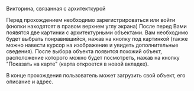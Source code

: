 Викторина, связанная с архитекткурой

Перед прохождением необходимо зарегистрироваться или войти (кнопки находятсят в правом верхнем углу экрана)
После перед Вами появятся две картинки с архитектурными объектами. Вам необходимо будет выбрать понравившийся, нажав на кнопку под картинкой (также можно навести курсор на изображение и увидеть дополнительные сведения). 
После выбора объекта появится похожий объект, расположение которого можно будет посмотреть, нажав на кнопку "Показать на карте" (карта откроется в новой вкладке).

В конце прохождения пользователь может загрузить свой объект, его описание и адрес.
